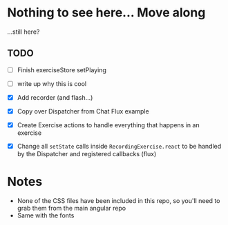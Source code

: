 # Nothing to see here... Move along

...still here?

## TODO

- [ ] Finish exerciseStore setPlaying
- [ ] write up why this is cool
- [x] Add recorder (and flash...)
- [x] Copy over Dispatcher from Chat Flux example
- [x] Create Exercise actions to handle everything that happens in an exercise
- [x] Change all `setState` calls inside `RecordingExercise.react` to be handled by the Dispatcher and registered callbacks (flux)


# Notes

- None of the CSS files have been included in this repo, so you'll need to grab them from the main angular repo
- Same with the fonts